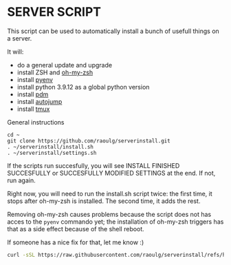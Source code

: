# SERVER SCRIPT
This script can be used to automatically install a bunch of usefull things on a server.

It will:
- do a general update and upgrade
- install ZSH and [oh-my-zsh ](https://github.com/ohmyzsh/ohmyzsh)
- install [pyenv](https://github.com/pyenv/pyenv)
- install python 3.9.12 as a global python version
- install [pdm](https://pdm-project.org)
- install [autojump](https://github.com/wting/autojump)
- install [tmux](https://github.com/tmux/tmux/wiki)

General instructions

    cd ~
    git clone https://github.com/raoulg/serverinstall.git
    . ~/serverinstall/install.sh 
    . ~/serverinstall/settings.sh

If the scripts run succesfully, you will see INSTALL FINISHED SUCCESFULLY or SUCCESFULLY MODIFIED SETTINGS at the end. If not, run again.

Right now, you will need to run the install.sh script twice:
the first time, it stops after oh-my-zsh is installed.
The second time, it adds the rest.

Removing oh-my-zsh causes problems because the script does not has acces to the
`pyenv` commando yet; the installation of oh-my-zsh triggers has that as a side effect
because of the shell reboot.

If someone has a nice fix for that, let me know :)

```sh
curl -sSL https://raw.githubusercontent.com/raoulg/serverinstall/refs/heads/master/serversetup.sh | bash
```
